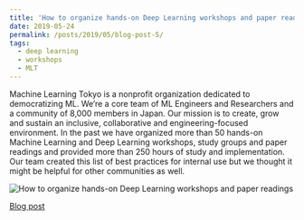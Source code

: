 ```yaml
---
title: 'How to organize hands-on Deep Learning workshops and paper readings'
date: 2019-05-24
permalink: /posts/2019/05/blog-post-5/
tags:
  - deep learning
  - workshops
  - MLT
---
```


Machine Learning Tokyo is a nonprofit organization dedicated to democratizing ML. We’re a core team of ML Engineers and Researchers and a community of 8,000 members in Japan. Our mission is to create, grow and sustain an inclusive, collaborative and engineering-focused environment. In the past we have organized more than 50 hands-on Machine Learning and Deep Learning workshops, study groups and paper readings and provided more than 250 hours of study and implementation. Our team created this list of best practices for internal use but we thought it might be helpful for other communities as well. 

![How to organize hands-on Deep Learning workshops and paper readings](https://alisher-ai.github.io/files/mlt-logo.png)

[Blog post](https://medium.com/@mltai/mlt-best-practices-how-to-organize-hands-on-deep-learning-workshops-and-paper-readings-f19a0733a454)
